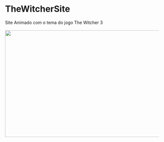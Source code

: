 # TheWitcherSite
 Site Animado com o tema do jogo The Witcher 3
<br>
<br>
<img src="https://github.com/LeandroKrygoskii/thewitcherSite/blob/main/giftw3.gif" width="550" height="350"/>
